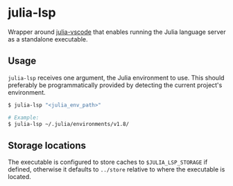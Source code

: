 # julia-lsp

Wrapper around [julia-vscode](https://github.com/julia-vscode/julia-vscode) that enables running the Julia language
server as a standalone executable.

## Usage

`julia-lsp` receives one argument, the Julia environment to use. This should preferably be programmatically provided by
detecting the current project's environment.

```sh
$ julia-lsp "<julia_env_path>"

# Example:
$ julia-lsp ~/.julia/environments/v1.8/
```

## Storage locations

The executable is configured to store caches to `$JULIA_LSP_STORAGE` if defined, otherwise it defaults to `../store`
relative to where the executable is located.

[modeline]: vim:tw=120:et:sw=4
